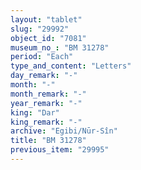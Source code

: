```yaml
---
layout: "tablet"
slug: "29992"
object_id: "7081"
museum_no_: "BM 31278"
period: "Each"
type_and_content: "Letters"
day_remark: "-"
month: "-"
month_remark: "-"
year_remark: "-"
king: "Dar"
king_remark: "-"
archive: "Egibi/Nūr-Sîn"
title: "BM 31278"
previous_item: "29995"
---
```

